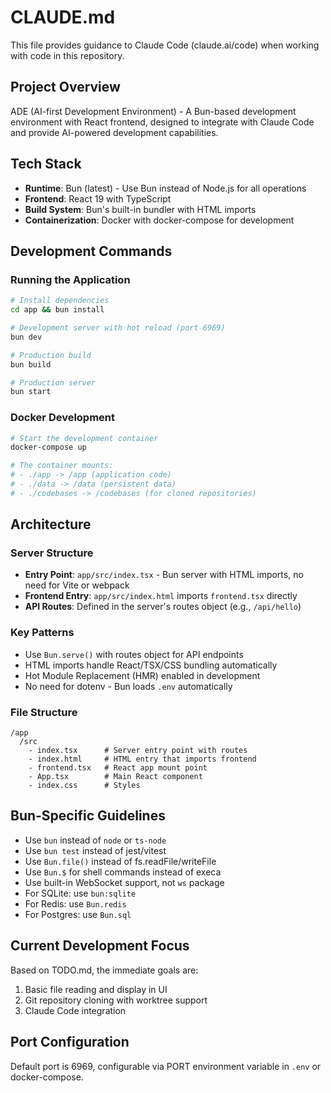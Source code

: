 # CLAUDE.md

This file provides guidance to Claude Code (claude.ai/code) when working with code in this repository.

## Project Overview

ADE (AI-first Development Environment) - A Bun-based development environment with React frontend, designed to integrate with Claude Code and provide AI-powered development capabilities.

## Tech Stack

- **Runtime**: Bun (latest) - Use Bun instead of Node.js for all operations
- **Frontend**: React 19 with TypeScript
- **Build System**: Bun's built-in bundler with HTML imports
- **Containerization**: Docker with docker-compose for development

## Development Commands

### Running the Application

```bash
# Install dependencies
cd app && bun install

# Development server with hot reload (port 6969)
bun dev

# Production build
bun build

# Production server
bun start
```

### Docker Development

```bash
# Start the development container
docker-compose up

# The container mounts:
# - ./app -> /app (application code)
# - ./data -> /data (persistent data)
# - ./codebases -> /codebases (for cloned repositories)
```

## Architecture

### Server Structure
- **Entry Point**: `app/src/index.tsx` - Bun server with HTML imports, no need for Vite or webpack
- **Frontend Entry**: `app/src/index.html` imports `frontend.tsx` directly
- **API Routes**: Defined in the server's routes object (e.g., `/api/hello`)

### Key Patterns
- Use `Bun.serve()` with routes object for API endpoints
- HTML imports handle React/TSX/CSS bundling automatically  
- Hot Module Replacement (HMR) enabled in development
- No need for dotenv - Bun loads `.env` automatically

### File Structure
```
/app
  /src
    - index.tsx      # Server entry point with routes
    - index.html     # HTML entry that imports frontend
    - frontend.tsx   # React app mount point
    - App.tsx        # Main React component
    - index.css      # Styles
```

## Bun-Specific Guidelines

- Use `bun` instead of `node` or `ts-node`
- Use `bun test` instead of jest/vitest
- Use `Bun.file()` instead of fs.readFile/writeFile
- Use `Bun.$` for shell commands instead of execa
- Use built-in WebSocket support, not `ws` package
- For SQLite: use `bun:sqlite`
- For Redis: use `Bun.redis`
- For Postgres: use `Bun.sql`

## Current Development Focus

Based on TODO.md, the immediate goals are:
1. Basic file reading and display in UI
2. Git repository cloning with worktree support
3. Claude Code integration

## Port Configuration

Default port is 6969, configurable via PORT environment variable in `.env` or docker-compose.